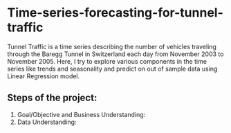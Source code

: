 # Time-series-forecasting-for-tunnel-traffic
Tunnel Traffic is a time series describing the number of vehicles traveling through the Baregg Tunnel in Switzerland each day from November 2003 to November 2005. Here, I try to explore various components in the time series like trends and seasonality and predict on out of sample data using Linear Regression model.

## Steps of the project:
1. Goal/Objective and Business Understanding: 
2. Data Understanding: 
